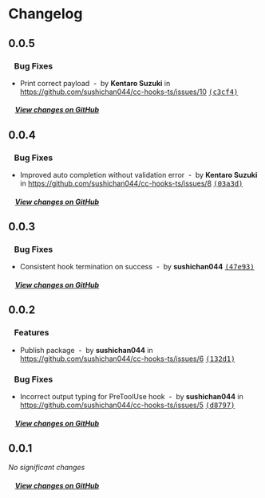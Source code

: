 # Changelog

## 0.0.5

### &nbsp;&nbsp;&nbsp;Bug Fixes

- Print correct payload &nbsp;-&nbsp; by **Kentaro Suzuki** in https://github.com/sushichan044/cc-hooks-ts/issues/10 [<samp>(c3cf4)</samp>](https://github.com/sushichan044/cc-hooks-ts/commit/c3cf4ae)

##### &nbsp;&nbsp;&nbsp;&nbsp;[View changes on GitHub](https://github.com/sushichan044/cc-hooks-ts/compare/0.0.4...0.0.5)

## 0.0.4

### &nbsp;&nbsp;&nbsp;Bug Fixes

- Improved auto completion without validation error &nbsp;-&nbsp; by **Kentaro Suzuki** in https://github.com/sushichan044/cc-hooks-ts/issues/8 [<samp>(03a3d)</samp>](https://github.com/sushichan044/cc-hooks-ts/commit/03a3d56)

##### &nbsp;&nbsp;&nbsp;&nbsp;[View changes on GitHub](https://github.com/sushichan044/cc-hooks-ts/compare/0.0.3...0.0.4)

## 0.0.3

### &nbsp;&nbsp;&nbsp;Bug Fixes

- Consistent hook termination on success &nbsp;-&nbsp; by **sushichan044** [<samp>(47e93)</samp>](https://github.com/sushichan044/cc-hooks-ts/commit/47e9344)

##### &nbsp;&nbsp;&nbsp;&nbsp;[View changes on GitHub](https://github.com/sushichan044/cc-hooks-ts/compare/0.0.2...0.0.3)

## 0.0.2

### &nbsp;&nbsp;&nbsp;Features

- Publish package &nbsp;-&nbsp; by **sushichan044** in https://github.com/sushichan044/cc-hooks-ts/issues/6 [<samp>(132d1)</samp>](https://github.com/sushichan044/cc-hooks-ts/commit/132d114)

### &nbsp;&nbsp;&nbsp;Bug Fixes

- Incorrect output typing for PreToolUse hook &nbsp;-&nbsp; by **sushichan044** in https://github.com/sushichan044/cc-hooks-ts/issues/5 [<samp>(d8797)</samp>](https://github.com/sushichan044/cc-hooks-ts/commit/d8797e1)

##### &nbsp;&nbsp;&nbsp;&nbsp;[View changes on GitHub](https://github.com/sushichan044/cc-hooks-ts/compare/0.0.1...0.0.2)

## 0.0.1

*No significant changes*

##### &nbsp;&nbsp;&nbsp;&nbsp;[View changes on GitHub](https://github.com/sushichan044/cc-hooks-ts/compare/813f9eaa4856d27657fa7ace7dfd19d05906d036...0.0.1)
